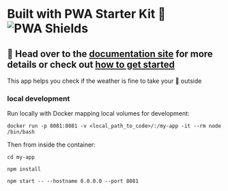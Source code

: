 # Built with PWA Starter Kit 💜 ![PWA Shields](https://www.pwa-shields.com/1.0.0/series/classic/white/gray.svg)

## 📖 Head over to the [documentation site](https://pwa-starter-kit.polymer-project.org/) for more details or check out [how to get started](https://pwa-starter-kit.polymer-project.org/setup)

This app helps you check if the weather is fine to take your 🐶 outside

### local development
Run locally with Docker mapping local volumes for development:

`docker run -p 8081:8081 -v <local_path_to_code>/:/my-app -it --rm node /bin/bash`

Then from inside the container:

`cd my-app`

`npm install`

`npm start -- --hostname 0.0.0.0 --port 8081`
